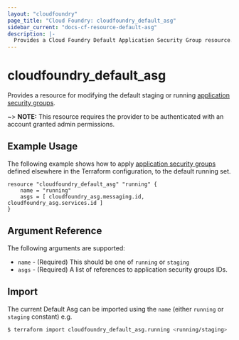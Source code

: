 ```yaml
---
layout: "cloudfoundry"
page_title: "Cloud Foundry: cloudfoundry_default_asg"
sidebar_current: "docs-cf-resource-default-asg"
description: |-
  Provides a Cloud Foundry Default Application Security Group resource.
---
```


# cloudfoundry\_default\_asg

Provides a resource for modifying the default staging or running
[application security groups](https://docs.cloudfoundry.org/adminguide/app-sec-groups.html).

~> **NOTE:** This resource requires the provider to be authenticated with an account granted admin permissions.

## Example Usage

The following example shows how to apply [application security groups](/docs/providers/cloudfoundry/r/asg.html)
defined elsewhere in the Terraform configuration, to the default running set.  

```hcl
resource "cloudfoundry_default_asg" "running" {
    name = "running"
    asgs = [ cloudfoundry_asg.messaging.id, cloudfoundry_asg.services.id ]
}
```

## Argument Reference

The following arguments are supported:

* `name` - (Required) This should be one of `running` or `staging`
* `asgs` - (Required) A list of references to application security groups IDs.

## Import

The current Default Asg can be imported using the `name` (either `running` or `staging` constant) e.g. 

```bash
$ terraform import cloudfoundry_default_asg.running <running/staging>
```
